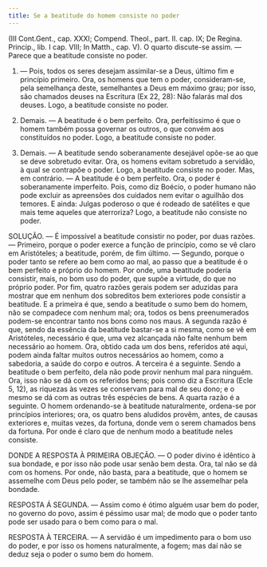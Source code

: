 ```yaml
---
title: Se a beatitude do homem consiste no poder
---
```


(III Cont.Gent., cap. XXXI; Compend. Theol., part. II. cap. IX; De Regina. Princip., lib. I cap. VIII; In Matth., cap. V).
  O quarto discute-se assim. — Parece que a beatitude consiste no poder.  

1. — Pois, todos os seres desejam assimilar-se a Deus, último fim e princípio primeiro. Ora, os homens que tem o poder, consideram-se, pela semelhança deste, semelhantes a Deus em máximo grau; por isso, são chamados deuses na Escritura (Ex 22, 28): Não falarás mal dos deuses. Logo, a beatitude consiste no poder.  

2. Demais. — A beatitude é o bem perfeito. Ora, perfeitíssimo é que o homem também possa governar os outros, o que convém aos constituídos no poder. Logo, a beatitude consiste no poder.  

3. Demais. — A beatitude sendo soberanamente desejável opõe-se ao que se deve sobretudo evitar. Ora, os homens evitam sobretudo a servidão, à qual se contrapõe o poder. Logo, a beatitude consiste no poder.  Mas, em contrário. — A beatitude é o bem perfeito. Ora, o poder é soberanamente imperfeito. Pois, como diz Boécio, o poder humano não pode excluir as apreensões dos cuidados nem evitar o aguilhão dos temores. E ainda: Julgas poderoso o que é rodeado de satélites e que mais teme aqueles que aterroriza? Logo, a beatitude não consiste no poder.  

SOLUÇÃO. — É impossível a beatitude consistir no poder, por duas razões. — Primeiro, porque o poder exerce a função de princípio, como se vê claro em Aristóteles; a beatitude, porém, de fim último. — Segundo, porque o poder tanto se refere ao bem como ao mal, ao passo que a beatitude é o bem perfeito e próprio do homem. Por onde, uma beatitude poderia consistir, mais, no bom uso do poder, que supõe a virtude, do que no próprio poder.  Por fim, quatro razões gerais podem ser aduzidas para mostrar que em nenhum dos sobreditos bem exteriores pode consistir a beatitude.  E a primeira é que, sendo a beatitude o sumo bem do homem, não se compadece com nenhum mal; ora, todos os bens preenumerados podem-se encontrar tanto nos bons como nos maus.  A segunda razão é que, sendo da essência da beatitude bastar-se a si mesma, como se vê em Aristóteles, necessário é que, uma vez alcançada não falte nenhum bem necessário ao homem. Ora, obtido cada um dos bens, referidos até aqui, podem ainda faltar muitos outros necessários ao homem, como a sabedoria, a saúde do corpo e outros.  A terceira é a seguinte. Sendo a beatitude o bem perfeito, dela não pode provir nenhum mal para ninguém. Ora, isso não se dá com os referidos bens; pois como diz a Escritura (Ecle 5, 12), as riquezas às vezes se conservam para mal de seu dono; e o mesmo se dá com as outras três espécies de bens.  A quarta razão é a seguinte. O homem ordenando-se à beatitude naturalmente, ordena-se por princípios interiores; ora, os quatro bens aludidos provêm, antes, de causas exteriores e, muitas vezes, da fortuna, donde vem o serem chamados bens da fortuna.  Por onde é claro que de nenhum modo a beatitude neles consiste.  

DONDE A RESPOSTA À PRIMEIRA OBJEÇÃO. — O poder divino é idêntico à sua bondade, e por isso não pode usar senão bem desta. Ora, tal não se dá com os homens. Por onde, não basta, para a beatitude, que o homem se assemelhe com Deus pelo poder, se também não se lhe assemelhar pela bondade.  

RESPOSTA Á SEGUNDA. — Assim como é ótimo alguém usar bem do poder, no governo do povo, assim é péssimo usar mal; de modo que o poder tanto pode ser usado para o bem como para o mal.  

RESPOSTA À TERCEIRA. — A servidão é um impedimento para o bom uso do poder, e por isso os homens naturalmente, a fogem; mas daí não se deduz seja o poder o sumo bem do homem.